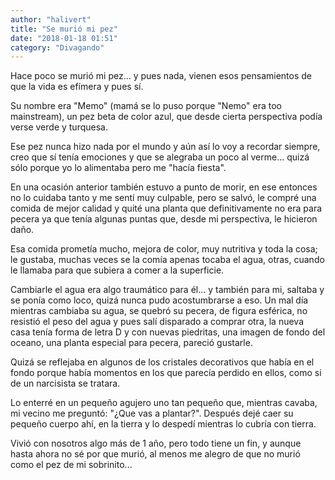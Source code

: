 ```yaml
---
author: "halivert"
title: "Se murió mi pez"
date: "2018-01-18 01:51"
category: "Divagando"
---
```


Hace poco se murió mi pez... y pues nada, vienen esos pensamientos de que la
vida es efímera y pues sí.

Su nombre era "Memo" (mamá se lo puso porque "Nemo" era too mainstream), un pez
beta de color azul, que desde cierta perspectiva podía verse verde y turquesa.

Ese pez nunca hizo nada por el mundo y aún así lo voy a recordar
siempre,<!-- Seguir leyendo --> creo que sí tenía emociones y que se alegraba un
poco al verme... quizá sólo porque yo lo alimentaba pero me "hacía fiesta".

En una ocasión anterior también estuvo a punto de morir, en ese entonces no lo
cuidaba tanto y me sentí muy culpable, pero se salvó, le compré una comida de
mejor calidad y quité una planta que definitivamente no era para pecera ya que
tenía algunas puntas que, desde mi perspectiva, le hicieron daño.

Esa comida prometía mucho, mejora de color, muy nutritiva y toda la cosa; le
gustaba, muchas veces se la comía apenas tocaba el agua, otras, cuando le
llamaba para que subiera a comer a la superficie.

Cambiarle el agua era algo traumático para él... y también para mi, saltaba y se
ponía como loco, quizá nunca pudo acostumbrarse a eso. Un mal día mientras
cambiaba su agua, se quebró su pecera, de figura esférica, no resistió el peso
del agua y pues salí disparado a comprar otra, la nueva casa tenía forma de
letra D y con nuevas piedritas, una imagen de fondo del oceano, una planta
especial para pecera, pareció gustarle.

Quizá se reflejaba en algunos de los cristales decorativos que había en el fondo
porque había momentos en los que parecía perdido en ellos, como si de un
narcisista se tratara.

Lo enterré en un pequeño agujero uno tan pequeño que, mientras cavaba, mi vecino
me preguntó: "¿Que vas a plantar?". Después dejé caer su pequeño cuerpo ahí, en
la tierra y lo despedí mientras lo cubría con tierra.

Vivió con nosotros algo más de 1 año, pero todo tiene un fin, y aunque hasta
ahora no sé por que murió, al menos me alegro de que no murió como el pez de mi
sobrinito...
